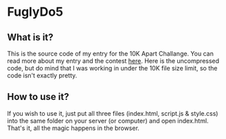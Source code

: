 # FuglyDo5

## What is it?
This is the source code of my entry for the 10K Apart Challange. You can read more about my entry and the contest [here](http://hancic.info/10k-apart-challenge "FulgyDo5 and 10K Apart challenge"). Here is the uncompressed code, but do mind that I was working in under the 10K file size limit, so the code isn't exactly pretty.

## How to use it?
If you wish to use it, just put all three files (index.html, script.js & style.css) into the same folder on your server (or computer) and open index.html. That's it, all the magic happens in the browser.